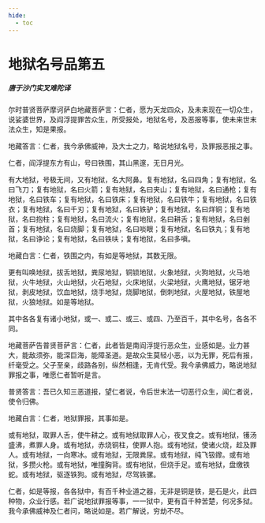 ```yaml
---
hide:
  - toc
---
```


# **地狱名号品第五**

##### 唐于沙门实叉难陀译

尔时普贤菩萨摩诃萨白地藏菩萨言：仁者，愿为天龙四众，及未来现在一切众生，说娑婆世界，及阎浮提罪苦众生，所受报处，地狱名号，及恶报等事，使未来世末法众生，知是果报。

地藏答言：仁者，我今承佛威神，及大士之力，略说地狱名号，及罪报恶报之事。

仁者，阎浮提东方有山，号曰铁围，其山黑邃，无日月光。

有大地狱，号极无间，又有地狱，名大阿鼻。复有地狱，名曰四角；复有地狱，名曰飞刀；复有地狱，名曰火箭；复有地狱，名曰夹山；复有地狱，名曰通枪；复有地狱，名曰铁车；复有地狱，名曰铁床；复有地狱，名曰铁牛；复有地狱，名曰铁衣；复有地狱，名曰千刃；复有地狱，名曰铁驴；复有地狱，名曰烊铜；复有地狱，名曰抱柱；复有地狱，名曰流火；复有地狱，名曰耕舌；复有地狱，名曰剉首；复有地狱，名曰烧脚；复有地狱，名曰啖眼；复有地狱，名曰铁丸；复有地狱，名曰诤论；复有地狱，名曰铁呋；复有地狱，名曰多嗔。

地藏白言：仁者，铁围之内，有如是等地狱，其数无限。

更有叫唤地狱，拔舌地狱，粪尿地狱，铜锁地狱，火象地狱，火狗地狱，火马地狱，火牛地狱，火山地狱，火石地狱，火床地狱，火梁地狱，火鹰地狱，锯牙地狱，剥皮地狱，饮血地狱，烧手地狱，烧脚地狱，倒刺地狱，火屋地狱，铁屋地狱，火狼地狱。如是等地狱。

其中各各复有诸小地狱，或一、或二、或三、或四、乃至百千，其中名号，各各不同。

地藏菩萨告普贤菩萨言：仁者，此者皆是南阎浮提行恶众生，业感如是。业力甚大，能敌须弥，能深巨海，能障圣道。是故众生莫轻小恶，以为无罪，死后有报，纤毫受之。父子至亲，歧路各别，纵然相逢，无肯代受。我今承佛威力，略说地狱罪报之事，唯愿仁者暂听是言。

普贤答言：吾已久知三恶道报，望仁者说，令后世末法一切恶行众生，闻仁者说，使令归佛。

地藏白言：仁者，地狱罪报，其事如是。

或有地狱，取罪人舌，使牛耕之。或有地狱取罪人心，夜叉食之。或有地狱，镬汤盛沸，煮罪人身。或有地狱，赤烧铜柱，使罪人抱。或有地狱，使诸火烧，趁及罪人。或有地狱，一向寒冰。或有地狱，无限粪尿。或有地狱，纯飞钑鑗。或有地狱，多攒火枪。或有地狱，唯撞胸背。或有地狱，但烧手足。或有地狱，盘缴铁蛇。或有地狱，驱逐铁狗。或有地狱，尽驾铁骡。

仁者，如是等报，各各狱中，有百千种业道之器，无非是铜是铁，是石是火，此四种物，众业行感。若广说地狱罪报等事，一一狱中，更有百千种苦楚，何况多狱。我今承佛威神及仁者问，略说如是。若广解说，穷劫不尽。